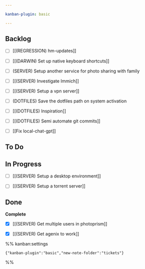 ```yaml
---

kanban-plugin: basic

---
```


## Backlog

- [ ] [[(REGRESSION) hm-updates]]
- [ ] [[(DARWIN) Set up native keyboard shortcuts]]
- [ ] (SERVER) Setup another service for photo sharing with family
- [ ] [[(SERVER) Investigate Immich]]
- [ ] [[(SERVER) Setup a vpn server]]
- [ ] (DOTFILES) Save the dotfiles path on system activation
- [ ] [[(DOTFILES) Inspiration]]
- [ ] [[(DOTFILES) Semi automate git commits]]
- [ ] [[Fix local-chat-gpt]]


## To Do



## In Progress

- [ ] [[(SERVER) Setup a desktop environment]]
- [ ] [[(SERVER) Setup a torrent server]]


## Done

**Complete**
- [x] [[(SERVER) Get multiple users in photoprism]]
- [x] [[(SERVER) Get agenix to work]]




%% kanban:settings
```
{"kanban-plugin":"basic","new-note-folder":"tickets"}
```
%%